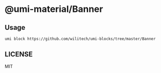 # @umi-material/Banner



## Usage

```sh
umi block https://github.com/wilitech/umi-blocks/tree/master/Banner
```

## LICENSE

MIT
